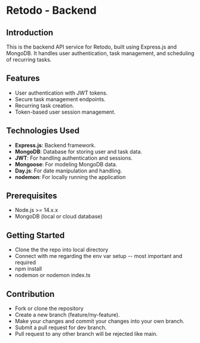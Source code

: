 # Retodo - Backend

## Introduction
This is the backend API service for Retodo, built using Express.js and MongoDB. It handles user authentication, task management, and scheduling of recurring tasks.

## Features
- User authentication with JWT tokens.
- Secure task management endpoints.
- Recurring task creation.
- Token-based user session management.

## Technologies Used
- **Express.js**: Backend framework.
- **MongoDB**: Database for storing user and task data.
- **JWT**: For handling authentication and sessions.
- **Mongoose**: For modeling MongoDB data.
- **Day.js**: For date manipulation and handling.
- **nodemon**: For locally running the application 

## Prerequisites
- Node.js >= 14.x.x
- MongoDB (local or cloud database)

## Getting Started
- Clone the the repo into local directory
- Connect with me regarding the env var setup -- most important and required
- npm install
- nodemon or nodemon index.ts

## Contribution
- Fork or clone the repository
- Create a new branch (feature/my-feature).
- Make your changes and commit your changes into your own branch.
- Submit a pull request for dev branch.
- Pull request to any other branch will be rejected like main.